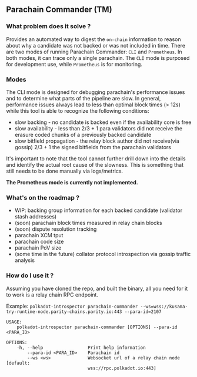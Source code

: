 ## Parachain Commander (TM)
### What problem does it solve ?
Provides an automated way to digest the `on-chain` information to reason about why a candidate was not backed or was not included in time.
There are two modes of running Parachain Commander: `CLI` and `Prometheus`. In both modes, it can trace only a single parachain. The `CLI` mode is purposed for development use, while `Prometheus` is for monitoring.

### Modes
The CLI mode is designed for debugging parachain's performance issues and to determine what parts of the pipeline are slow.
In general, performance issues always lead to less than optimal block times (> 12s) while this tool is able to recognize the following conditions:
- slow backing - no candidate is backed even if the availability core is free
- slow availability - less than 2/3 + 1 para validators did not receive the erasure coded chunks of a previously backed candidate
- slow bitfield propagation - the relay block author did not receive(via gossip) 2/3 + 1 the signed bitfields from the parachain validators

It's important to note that the tool cannot further drill down into the details and identify the actual root cause of the slowness. This is something that still needs to be done manually via logs/metrics.

**The Prometheus mode is currently not implemented.**

### What's on the roadmap ?
- WIP: backing group information for each backed candidate (validator stash addresses)
- (soon) parachain block times measured in relay chain blocks
- (soon) dispute resolution tracking
- parachain XCM tput
- parachain code size
- parachain PoV size
- (some time in the future) collator protocol introspection via gossip traffic analysis

### How do I use it ?
Assuming you have cloned the repo, and built the binary, all you need for it to work is a relay chain RPC endpoint.

Example: `polkadot-introspector parachain-commander --ws=wss://kusama-try-runtime-node.parity-chains.parity.io:443 --para-id=2107`

```
USAGE:
    polkadot-introspector parachain-commander [OPTIONS] --para-id <PARA_ID>

OPTIONS:
    -h, --help                 Print help information
        --para-id <PARA_ID>    Parachain id
        --ws <ws>              Websocket url of a relay chain node [default:
                               wss://rpc.polkadot.io:443]
```

